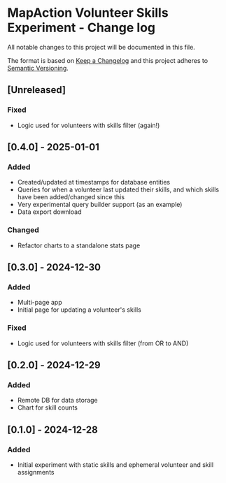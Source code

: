 # MapAction Volunteer Skills Experiment - Change log

All notable changes to this project will be documented in this file.

The format is based on [Keep a Changelog](http://keepachangelog.com/en/1.0.0/)
and this project adheres to [Semantic Versioning](http://semver.org/spec/v2.0.0.html).

## [Unreleased]

### Fixed

* Logic used for volunteers with skills filter (again!)

## [0.4.0] - 2025-01-01

### Added

* Created/updated at timestamps for database entities
* Queries for when a volunteer last updated their skills, and which skills have been added/changed since this
* Very experimental query builder support (as an example)
* Data export download

### Changed

* Refactor charts to a standalone stats page

## [0.3.0] - 2024-12-30

### Added

* Multi-page app
* Initial page for updating a volunteer's skills

### Fixed

* Logic used for volunteers with skills filter (from OR to AND)

## [0.2.0] - 2024-12-29

### Added

* Remote DB for data storage
* Chart for skill counts

## [0.1.0] - 2024-12-28

### Added

- Initial experiment with static skills and ephemeral volunteer and skill assignments
